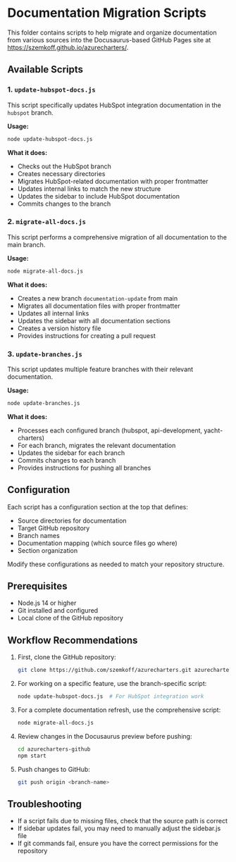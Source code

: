 # Documentation Migration Scripts

This folder contains scripts to help migrate and organize documentation from various sources into the Docusaurus-based GitHub Pages site at https://szemkoff.github.io/azurecharters/.

## Available Scripts

### 1. `update-hubspot-docs.js`

This script specifically updates HubSpot integration documentation in the `hubspot` branch.

**Usage:**
```bash
node update-hubspot-docs.js
```

**What it does:**
- Checks out the HubSpot branch
- Creates necessary directories
- Migrates HubSpot-related documentation with proper frontmatter
- Updates internal links to match the new structure
- Updates the sidebar to include HubSpot documentation
- Commits changes to the branch

### 2. `migrate-all-docs.js`

This script performs a comprehensive migration of all documentation to the main branch.

**Usage:**
```bash
node migrate-all-docs.js
```

**What it does:**
- Creates a new branch `documentation-update` from main
- Migrates all documentation files with proper frontmatter
- Updates all internal links
- Updates the sidebar with all documentation sections
- Creates a version history file
- Provides instructions for creating a pull request

### 3. `update-branches.js`

This script updates multiple feature branches with their relevant documentation.

**Usage:**
```bash
node update-branches.js
```

**What it does:**
- Processes each configured branch (hubspot, api-development, yacht-charters)
- For each branch, migrates the relevant documentation
- Updates the sidebar for each branch
- Commits changes to each branch
- Provides instructions for pushing all branches

## Configuration

Each script has a configuration section at the top that defines:

- Source directories for documentation
- Target GitHub repository
- Branch names
- Documentation mapping (which source files go where)
- Section organization

Modify these configurations as needed to match your repository structure.

## Prerequisites

- Node.js 14 or higher
- Git installed and configured
- Local clone of the GitHub repository

## Workflow Recommendations

1. First, clone the GitHub repository:
   ```bash
   git clone https://github.com/szemkoff/azurecharters.git azurecharters-github
   ```

2. For working on a specific feature, use the branch-specific script:
   ```bash
   node update-hubspot-docs.js  # For HubSpot integration work
   ```

3. For a complete documentation refresh, use the comprehensive script:
   ```bash
   node migrate-all-docs.js
   ```

4. Review changes in the Docusaurus preview before pushing:
   ```bash
   cd azurecharters-github
   npm start
   ```

5. Push changes to GitHub:
   ```bash
   git push origin <branch-name>
   ```

## Troubleshooting

- If a script fails due to missing files, check that the source path is correct
- If sidebar updates fail, you may need to manually adjust the sidebar.js file
- If git commands fail, ensure you have the correct permissions for the repository 